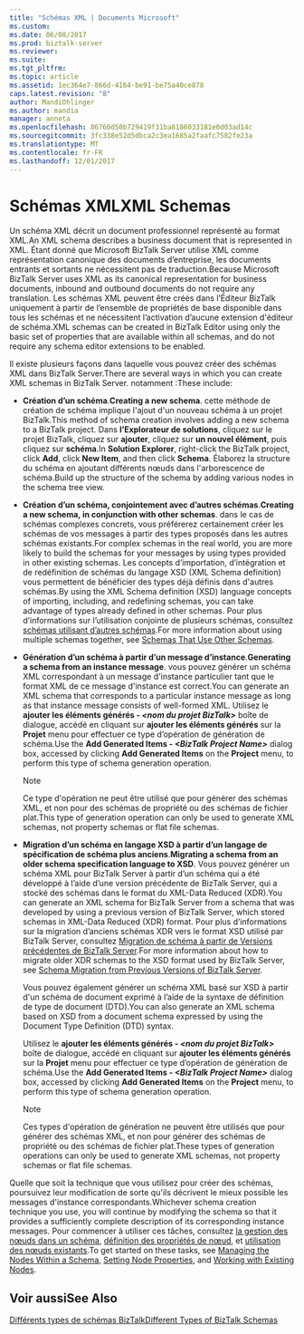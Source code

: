 ```yaml
---
title: "Schémas XML | Documents Microsoft"
ms.custom: 
ms.date: 06/08/2017
ms.prod: biztalk-server
ms.reviewer: 
ms.suite: 
ms.tgt_pltfrm: 
ms.topic: article
ms.assetid: 1ec364e7-866d-4164-be91-be75a40ce878
caps.latest.revision: "8"
author: MandiOhlinger
ms.author: mandia
manager: anneta
ms.openlocfilehash: 86760d50b729419f31ba8186033181e0d03ad14c
ms.sourcegitcommit: 3fc338e52d5dbca2c3ea1685a2faafc7582fe23a
ms.translationtype: MT
ms.contentlocale: fr-FR
ms.lasthandoff: 12/01/2017
---
```

# <a name="xml-schemas"></a><span data-ttu-id="997fc-102">Schémas XML</span><span class="sxs-lookup"><span data-stu-id="997fc-102">XML Schemas</span></span>
<span data-ttu-id="997fc-103">Un schéma XML décrit un document professionnel représenté au format XML.</span><span class="sxs-lookup"><span data-stu-id="997fc-103">An XML schema describes a business document that is represented in XML.</span></span> <span data-ttu-id="997fc-104">Étant donné que Microsoft BizTalk Server utilise XML comme représentation canonique des documents d’entreprise, les documents entrants et sortants ne nécessitent pas de traduction.</span><span class="sxs-lookup"><span data-stu-id="997fc-104">Because Microsoft BizTalk Server uses XML as its canonical representation for business documents, inbound and outbound documents do not require any translation.</span></span> <span data-ttu-id="997fc-105">Les schémas XML peuvent être créés dans l’Éditeur BizTalk uniquement à partir de l’ensemble de propriétés de base disponible dans tous les schémas et ne nécessitent l’activation d’aucune extension d'éditeur de schéma.</span><span class="sxs-lookup"><span data-stu-id="997fc-105">XML schemas can be created in BizTalk Editor using only the basic set of properties that are available within all schemas, and do not require any schema editor extensions to be enabled.</span></span>  
  
 <span data-ttu-id="997fc-106">Il existe plusieurs façons dans laquelle vous pouvez créer des schémas XML dans BizTalk Server.</span><span class="sxs-lookup"><span data-stu-id="997fc-106">There are several ways in which you can create XML schemas in BizTalk Server.</span></span> <span data-ttu-id="997fc-107">notamment :</span><span class="sxs-lookup"><span data-stu-id="997fc-107">These include:</span></span>  
  
-   <span data-ttu-id="997fc-108">**Création d’un schéma**.</span><span class="sxs-lookup"><span data-stu-id="997fc-108">**Creating a new schema**.</span></span> <span data-ttu-id="997fc-109">cette méthode de création de schéma implique l'ajout d'un nouveau schéma à un projet BizTalk.</span><span class="sxs-lookup"><span data-stu-id="997fc-109">This method of schema creation involves adding a new schema to a BizTalk project.</span></span> <span data-ttu-id="997fc-110">Dans **l’Explorateur de solutions**, cliquez sur le projet BizTalk, cliquez sur **ajouter**, cliquez sur **un nouvel élément**, puis cliquez sur **schéma**.</span><span class="sxs-lookup"><span data-stu-id="997fc-110">In **Solution Explorer**, right-click the BizTalk project, click **Add**, click **New Item**, and then click **Schema**.</span></span> <span data-ttu-id="997fc-111">Élaborez la structure du schéma en ajoutant différents nœuds dans l'arborescence de schéma.</span><span class="sxs-lookup"><span data-stu-id="997fc-111">Build up the structure of the schema by adding various nodes in the schema tree view.</span></span>  
  
-   <span data-ttu-id="997fc-112">**Création d’un schéma, conjointement avec d’autres schémas**.</span><span class="sxs-lookup"><span data-stu-id="997fc-112">**Creating a new schema, in conjunction with other schemas**.</span></span> <span data-ttu-id="997fc-113">dans le cas de schémas complexes concrets, vous préférerez certainement créer les schémas de vos messages à partir des types proposés dans les autres schémas existants.</span><span class="sxs-lookup"><span data-stu-id="997fc-113">For complex schemas in the real world, you are more likely to build the schemas for your messages by using types provided in other existing schemas.</span></span> <span data-ttu-id="997fc-114">Les concepts d’importation, d’intégration et de redéfinition de schémas du langage XSD (XML Schema definition) vous permettent de bénéficier des types déjà définis dans d'autres schémas.</span><span class="sxs-lookup"><span data-stu-id="997fc-114">By using the XML Schema definition (XSD) language concepts of importing, including, and redefining schemas, you can take advantage of types already defined in other schemas.</span></span> <span data-ttu-id="997fc-115">Pour plus d’informations sur l’utilisation conjointe de plusieurs schémas, consultez [schémas utilisant d’autres schémas](../core/schemas-that-use-other-schemas.md).</span><span class="sxs-lookup"><span data-stu-id="997fc-115">For more information about using multiple schemas together, see [Schemas That Use Other Schemas](../core/schemas-that-use-other-schemas.md).</span></span>  
  
-   <span data-ttu-id="997fc-116">**Génération d’un schéma à partir d’un message d’instance**.</span><span class="sxs-lookup"><span data-stu-id="997fc-116">**Generating a schema from an instance message**.</span></span> <span data-ttu-id="997fc-117">vous pouvez générer un schéma XML correspondant à un message d'instance particulier tant que le format XML de ce message d'instance est correct.</span><span class="sxs-lookup"><span data-stu-id="997fc-117">You can generate an XML schema that corresponds to a particular instance message as long as that instance message consists of well-formed XML.</span></span> <span data-ttu-id="997fc-118">Utilisez le **ajouter les éléments générés -  *\<nom du projet BizTalk\>***  boîte de dialogue, accédé en cliquant sur **ajouter les éléments générés** sur la **Projet** menu pour effectuer ce type d’opération de génération de schéma.</span><span class="sxs-lookup"><span data-stu-id="997fc-118">Use the **Add Generated Items - *\<BizTalk Project Name\>*** dialog box, accessed by clicking **Add Generated Items** on the **Project** menu, to perform this type of schema generation operation.</span></span>  
  
    > [!NOTE]
    >  <span data-ttu-id="997fc-119">Ce type d'opération ne peut être utilisé que pour générer des schémas XML, et non pour des schémas de propriété ou des schémas de fichier plat.</span><span class="sxs-lookup"><span data-stu-id="997fc-119">This type of generation operation can only be used to generate XML schemas, not property schemas or flat file schemas.</span></span>  
  
-   <span data-ttu-id="997fc-120">**Migration d’un schéma en langage XSD à partir d’un langage de spécification de schéma plus anciens**.</span><span class="sxs-lookup"><span data-stu-id="997fc-120">**Migrating a schema from an older schema specification language to XSD**.</span></span> <span data-ttu-id="997fc-121">Vous pouvez générer un schéma XML pour BizTalk Server à partir d’un schéma qui a été développé à l’aide d’une version précédente de BizTalk Server, qui a stocké des schémas dans le format du XML-Data Reduced (XDR).</span><span class="sxs-lookup"><span data-stu-id="997fc-121">You can generate an XML schema for BizTalk Server from a schema that was developed by using a previous version of BizTalk Server, which stored schemas in XML-Data Reduced (XDR) format.</span></span> <span data-ttu-id="997fc-122">Pour plus d’informations sur la migration d’anciens schémas XDR vers le format XSD utilisé par BizTalk Server, consultez [Migration de schéma à partir de Versions précédentes de BizTalk Server](../core/schema-migration-from-previous-versions-of-biztalk-server.md).</span><span class="sxs-lookup"><span data-stu-id="997fc-122">For more information about how to migrate older XDR schemas to the XSD format used by BizTalk Server, see [Schema Migration from Previous Versions of BizTalk Server](../core/schema-migration-from-previous-versions-of-biztalk-server.md).</span></span>  
  
     <span data-ttu-id="997fc-123">Vous pouvez également générer un schéma XML basé sur XSD à partir d'un schéma de document exprimé à l’aide de la syntaxe de définition de type de document (DTD).</span><span class="sxs-lookup"><span data-stu-id="997fc-123">You can also generate an XML schema based on XSD from a document schema expressed by using the Document Type Definition (DTD) syntax.</span></span>  
  
     <span data-ttu-id="997fc-124">Utilisez le **ajouter les éléments générés -  *\<nom du projet BizTalk\>***  boîte de dialogue, accédé en cliquant sur **ajouter les éléments générés** sur la **Projet** menu pour effectuer ce type d’opération de génération de schéma.</span><span class="sxs-lookup"><span data-stu-id="997fc-124">Use the **Add Generated Items - *\<BizTalk Project Name\>*** dialog box, accessed by clicking **Add Generated Items** on the **Project** menu, to perform this type of schema generation operation.</span></span>  
  
    > [!NOTE]
    >  <span data-ttu-id="997fc-125">Ces types d'opération de génération ne peuvent être utilisés que pour générer des schémas XML, et non pour générer des schémas de propriété ou des schémas de fichier plat.</span><span class="sxs-lookup"><span data-stu-id="997fc-125">These types of generation operations can only be used to generate XML schemas, not property schemas or flat file schemas.</span></span>  
  
 <span data-ttu-id="997fc-126">Quelle que soit la technique que vous utilisez pour créer des schémas, poursuivez leur modification de sorte qu'ils décrivent le mieux possible les messages d'instance correspondants.</span><span class="sxs-lookup"><span data-stu-id="997fc-126">Whichever schema creation technique you use, you will continue by modifying the schema so that it provides a sufficiently complete description of its corresponding instance messages.</span></span> <span data-ttu-id="997fc-127">Pour commencer à utiliser ces tâches, consultez [la gestion des nœuds dans un schéma](../core/managing-the-nodes-within-a-schema.md), [définition des propriétés de nœud](../core/how-to-set-node-properties.md), et [utilisation des nœuds existants](../core/working-with-existing-nodes.md).</span><span class="sxs-lookup"><span data-stu-id="997fc-127">To get started on these tasks, see [Managing the Nodes Within a Schema](../core/managing-the-nodes-within-a-schema.md), [Setting Node Properties](../core/how-to-set-node-properties.md), and [Working with Existing Nodes](../core/working-with-existing-nodes.md).</span></span>  
  
## <a name="see-also"></a><span data-ttu-id="997fc-128">Voir aussi</span><span class="sxs-lookup"><span data-stu-id="997fc-128">See Also</span></span>  
 [<span data-ttu-id="997fc-129">Différents types de schémas BizTalk</span><span class="sxs-lookup"><span data-stu-id="997fc-129">Different Types of BizTalk Schemas</span></span>](../core/different-types-of-biztalk-schemas.md)